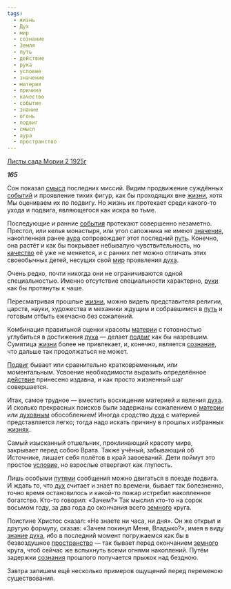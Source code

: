 ```yaml
---
tags:
  - жизнь
  - Дух
  - мир
  - сознание
  - Земля
  - путь
  - действие
  - рука
  - условие
  - значение
  - материя
  - причина
  - качество
  - событие
  - знание
  - огонь
  - подвиг
  - смысл
  - аура
  - пространство
---
```

[Листы сада Мории 2 1925г](https://127.0.0.1:4002/agni/1925)

___165___

Сон показал [смысл](../../../tags/#смысл) последних миссий. Видим продвижение суждённых [событий](../../../tags/#событие) и проявление тихих фигур, как бы проходящих вне [жизни](../../../tags/#жизнь), хотя Мы оцениваем их по подвигу. Но жизнь их протекает среди какого-то ухода и подвига, являющегося как искра во тьме.   

Последующие и ранние [события](../../../tags/#событие) протекают совершенно незаметно. Престол, или келья монастыря, или угол сапожника не имеют [значения](../../../tags/#значение), накопленная ранее [аура](../../../tags/#аура) сопровождает этот последний [путь](../../../tags/#путь). Конечно, она растёт и как бы покрывает небывалую чувствительность, но [качество](../../../tags/#качество) её уже не меняется, и с ранних лет можно отличать этих своеобычных детей, несущих свой [мир](../../../tags/#мир) проявления [духа](../../../tags/#Дух).   

Очень редко, почти никогда они не ограничиваются одной специальностью. Именно отсутствие специальности характерно, [руки](../../../tags/#рука) как бы протянуты к чаше.   

Пересматривая прошлые [жизни](../../../tags/#жизнь), можно видеть представителя религии, царств, науки, художества и механики ждущим и собравшимся в [путь](../../../tags/#путь) и готовым отбыть ежечасно без сожалений.   

Комбинация правильной оценки красоты [материи](../../../tags/#материя) с готовностью углубиться в достижения [духа](../../../tags/#Дух) — делает [подвиг](../../../tags/#подвиг) как бы назревшим. Сумятица [жизни](../../../tags/#жизнь) более не привлекает, и, конечно, является [сознание](../../../tags/#сознание), что дальше так продолжаться не может.   

[Подвиг](../../../tags/#подвиг) бывает или сравнительно кратковременным, или моментальным. Усвоение необходимости выразить определённое [действие](../../../tags/#действие) принесено издавна, и как просто жизненный шаг совершается.   

Итак, самое трудное — вместить восхищение материей и явления [духа](../../../tags/#Дух). И сколько прекрасных поисков были задержаны сожалением о [материи](../../../tags/#материя) или [духовным](../../../tags/#Дух) обособлением! Иногда сродство [духа](../../../tags/#Дух) с материей представляется легко; тогда надо искать причину в прошлых избранных [жизнях](../../../tags/#жизнь).   

Самый изысканный отшельник, проклинающий красоту мира, закрывает перед собою Врата. Также учёный, забывающий об Источнике, лишает себя полётов в край завоеваний. Дети поймут это простое [условие](../../../tags/#условие), но взрослые отвергают как глупость.   

Лишь особыми [путями](../../../tags/#путь) сообщения можно двигаться в поезде подвига. И ждать то, что [дух](../../../tags/#Дух) считает и знает по времени, бывает так болезненно, точно время остановилось и какой-то пожар истребил накопленное богатство. Кто-то говорил: «Зачем?» Так мыслил кто-то на сорок восьмом году, за два года до окончания всего [земного](../../../tags/#Земля) круга.   

Поистине Христос сказал: «Не знаете ни часа, ни дня». Он же открыл и другую формулу, сказав: «Зачем покинул Меня, Владыко?», имея в виду [знание](../../../tags/#знание) [духа](../../../tags/#Дух), ибо в последний момент погружаемся как бы в безвоздушное [пространство](../../../tags/#пространство) — так бывает перед окончанием [земного](../../../tags/#Земля) круга, чтоб сейчас же вспыхнуть всеми огнями накоплений. Путём задержки [сознания](../../../tags/#сознание) прошлого получается прыжок над бездною.   

Завтра запишем ещё несколько примеров ощущений перед переменою существования.   

